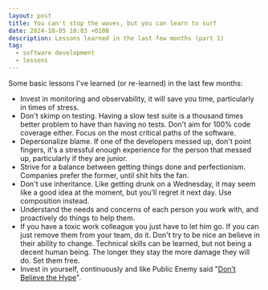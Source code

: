 ```yaml
---
layout: post
title: You can't stop the waves, but you can learn to surf
date: 2024-10-05 10:03 +0100
description: Lessons learned in the last few months (part 1)
tag:
  - software development
  - lessons
---
```


Some basic lessons I've learned (or re-learned) in the last few months:

- Invest in monitoring and observability, it will save you time, particularly in times of stress.
- Don't skimp on testing. Having a slow test suite is a thousand times better problem to have than having no tests. Don't aim for 100% code coverage either. Focus on the most critical paths of the software.
- Depersonalize blame. If one of the developers messed up, don't point fingers, it's a stressful enough experience for the person that messed up, particularly if they are junior.
- Strive for a balance between getting things done and perfectionism. Companies prefer the former, until shit hits the fan.
- Don't use inheritance. Like getting drunk on a Wednesday, it may seem like a good idea at the moment, but you'll regret it next day. Use composition instead.
- Understand the needs and concerns of each person you work with, and proactively do things to help them.
- If you have a toxic work colleague you just have to let him go. If you can just remove them from your team, do it. Don't try to be nice an believe in their ability to change. Technical skills can be learned, but not being a decent human being. The longer they stay the more damage they will do. Set them free.
- Invest in yourself, continuously and like Public Enemy said "[Don’t Believe the Hype](https://www.youtube.com/watch?v=9vQaVIoEjOM)".
